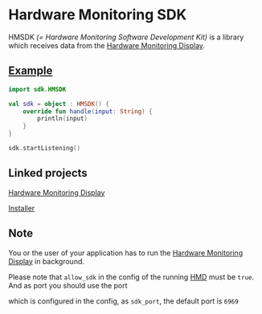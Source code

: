 # Hardware Monitoring SDK

HMSDK *(= Hardware Monitoring Software Development Kit)* is a library which receives data from the [Hardware Monitoring Display](https://github.com/verityyt/hardware-monitoring-display).

## [Example](https://github.com/verityyt/hardware-monitoring-sdk/blob/master/example/Example.kt)
```kotlin
import sdk.HMSDK

val sdk = object : HMSDK() {
    override fun handle(input: String) {
        println(input)
    }
}

sdk.startListening()
```

## Linked projects
[Hardware Monitoring Display](https://github.com/verityyt/hardware-monitoring-display)

[Installer](https://github.com/verityyt/hmd-installer)

## Note
You or the user of your application has to run the [Hardware Monitoring Display](https://github.com/verityyt/hardware-monitoring-display) in background.

Please note that <code>allow_sdk</code> in the config of the running [HMD](https://github.com/verityyt/hardware-monitoring-display) must be <code>true</code>. And as port you should use the port

which is configured in the config, as <code>sdk_port</code>, the default port is <code>6969</code>